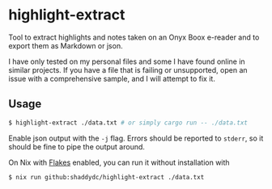 # highlight-extract

Tool to extract highlights and notes taken on an Onyx Boox e-reader and to export them as Markdown or json.

I have only tested on my personal files and some I have found online in similar projects.
If you have a file that is failing or unsupported, open an issue with a comprehensive sample, and I will attempt to fix it.

## Usage

```bash
$ highlight-extract ./data.txt # or simply cargo run -- ./data.txt
```

Enable json output with the `-j` flag.
Errors should be reported to `stderr`, so it should be fine to pipe the output around.

On Nix with [Flakes](https://nixos.wiki/wiki/Flakes) enabled, you can run it without installation with


```bash
$ nix run github:shaddydc/highlight-extract ./data.txt
```

